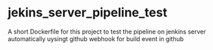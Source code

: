 # jekins_server_pipeline_test
A short Dockerfile for this project to test the pipeline on jenkins server automatically uysingt github webhook for build event in github
